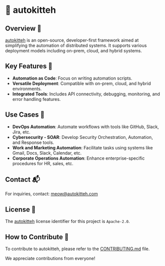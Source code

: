 # 🐾 autokitteh

## Overview 🌟

[autokitteh](https://www.autokitteh.com) is an open-source, developer-first framework aimed at simplifying the automation of distributed systems. It supports various deployment models including on-prem, cloud, and hybrid systems.

## Key Features 🔑

- **Automation as Code**: Focus on writing automation scripts.
- **Versatile Deployment**: Compatible with on-prem, cloud, and hybrid environments.
- **Integrated Tools**: Includes API connectivity, debugging, monitoring, and error handling features.

## Use Cases 🚀

- **DevOps Automation**: Automate workflows with tools like GitHub, Slack, Jira, etc.
- **Cybersecurity - SOAR**: Develop Security Orchestration, Automation, and Response tools.
- **Work and Marketing Automation**: Facilitate tasks using systems like Gmail, Docs, Slack, Calendar, etc.
- **Corporate Operations Automation**: Enhance enterprise-specific procedures for HR, sales, etc.

## Contact 📬

For inquiries, contact: meow@autokitteh.com

## License 📜

The [autokitteh](https://autokitteh.com) license identifier for this project is `Apache-2.0`.

## How to Contribute 🤝

To contribute to autokitteh, please refer to the [CONTRIBUTING.md](CONTRIBUTING.md) file.

We appreciate contributions from everyone!
